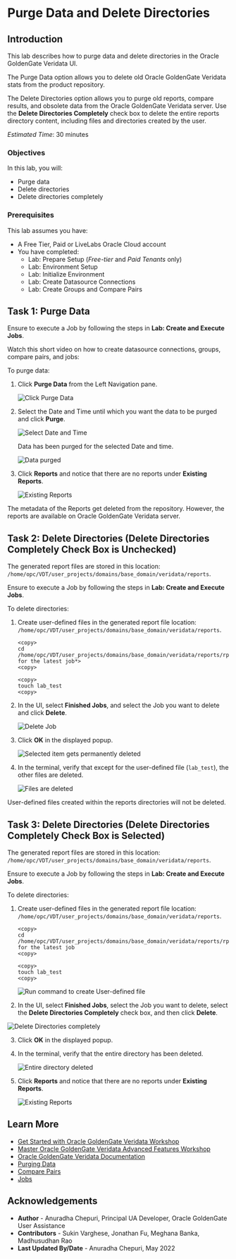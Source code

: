 # Purge Data and Delete Directories

## Introduction
This lab describes how to purge data and delete directories in the Oracle GoldenGate Veridata UI.

The Purge Data option allows you to delete old Oracle GoldenGate Veridata stats from the product repository.

The Delete Directories option allows you to purge old reports, compare results, and obsolete data from the Oracle GoldenGate Veridata server. Use the **Delete Directories Completely** check box to delete the entire reports directory content, including files and directories created by the user.

*Estimated Time*: 30 minutes

### Objectives
In this lab, you will:
* Purge data
* Delete directories
* Delete directories completely

### Prerequisites
This lab assumes you have:
- A Free Tier, Paid or LiveLabs Oracle Cloud account
- You have completed:
    * Lab: Prepare Setup (*Free-tier* and *Paid Tenants* only)
    * Lab: Environment Setup
    * Lab: Initialize Environment
    * Lab: Create Datasource Connections
    * Lab: Create Groups and Compare Pairs


## Task 1: Purge Data

Ensure to execute a Job by following the steps in **Lab: Create and Execute Jobs**.

Watch this short video on how to create datasource connections, groups, compare pairs, and jobs:

[](youtube:DiAapnWt0No)

To purge data:

1. Click **Purge Data** from the Left Navigation pane.

    ![Click Purge Data](./images/clickpurgedata.png " ")

2. Select the Date and Time until which you want the data to be purged and click **Purge**.

    ![Select Date and Time](./images/datetimepurge.png " ")

    Data has been purged for the selected Date and time.

    ![Data purged](./images/datapurged.png " ")

3. Click **Reports** and notice that there are no reports under **Existing Reports**.

    ![Existing Reports](./images/existingreportspurge.png " ")

The metadata of the Reports get deleted from the repository. However, the reports are available on Oracle GoldenGate Veridata server.

## Task 2: Delete Directories (Delete Directories Completely Check Box is Unchecked)

The generated report files are stored in this location:
`/home/opc/VDT/user_projects/domains/base_domain/veridata/reports`.

Ensure to execute a Job by following the steps in **Lab: Create and Execute Jobs**.

To delete directories:

1. Create user-defined files in the generated report file location:
`/home/opc/VDT/user_projects/domains/base_domain/veridata/reports`.

    ```
    <copy>
    cd /home/opc/VDT/user_projects/domains/base_domain/veridata/reports/rpt/<*JobName*>/<*directory for the latest job*>
    <copy>
    ```
    ```
    <copy>
    touch lab_test
    <copy>
    ```



2. In the UI, select **Finished Jobs**, and select the Job you want to delete and click **Delete**.

    ![Delete Job](./images/deletedir.png " ")

3. Click **OK** in the displayed popup.

    ![Selected item gets permanently deleted](./images/deletedir-clickok-popup-deldirunchecked.png " ")

4. In the terminal, verify that except for the user-defined file (`lab_test`), the other files are deleted.

      ![Files are deleted](./images/user-defined-file-notdeleted-terminal.png " ")

  User-defined files created within the reports directories will not be deleted.

## Task 3: Delete Directories (Delete Directories Completely Check Box is Selected)

The generated report files are stored in this location:
`/home/opc/VDT/user_projects/domains/base_domain/veridata/reports`.

Ensure to execute a Job by following the steps in **Lab: Create and Execute Jobs**.

To delete directories:
1. Create user-defined files in the generated report file location:
  `/home/opc/VDT/user_projects/domains/base_domain/veridata/reports`.

      ```
      <copy>
      cd /home/opc/VDT/user_projects/domains/base_domain/veridata/reports/rpt/JobName/directory for the latest job
      <copy>

      ```
      ```
      <copy>
      touch lab_test
      <copy>
      ```

    ![Run command to create User-defined file](./images/DeleteDir-LabTestTouchCommand.png " ")

2. In the UI, select **Finished Jobs**, select the Job you want to delete, select the **Delete Directories Completely** check box, and then click **Delete**.

  ![Delete Directories completely](./images/deletedir-clickok-deldircompletely-popup.png " ")

3. Click **OK** in the displayed popup.

4. In the terminal, verify that the entire directory has been deleted.

    ![Entire directory deleted](./images/deleteddirectories-terminal.png " ")

5. Click **Reports** and notice that there are no reports under **Existing Reports**.

    ![Existing Reports](./images/existingreportspurge.png " ")


## Learn More
* [Get Started with Oracle GoldenGate Veridata Workshop](https://apexapps.oracle.com/pls/apex/dbpm/r/livelabs/view-workshop?wid=833&clear=180&session=4555570607052)
* [Master Oracle GoldenGate Veridata Advanced Features Workshop](https://apexapps.oracle.com/pls/apex/dbpm/r/livelabs/view-workshop?wid=913&clear=180&session=4555570607052)
* [Oracle GoldenGate Veridata Documentation](https://docs.oracle.com/en/middleware/goldengate/veridata/12.2.1.4/index.html)
* [Purging Data](https://docs.oracle.com/en/middleware/goldengate/veridata/12.2.1.4/gvdug/customizing-your-workspace.html#GUID-66262202-CEE1-410D-9D73-3FCB3FC4753B)
* [Compare Pairs](https://docs.oracle.com/en/middleware/goldengate/veridata/12.2.1.4/gvdug/configure-workflow-objects.html#GUID-055CE119-0307-4826-98C7-A51F53E28763)
* [Jobs](https://docs.oracle.com/en/middleware/goldengate/veridata/12.2.1.4/gvdug/working-jobs.html#GUID-EE434517-18EB-4827-A05F-D420D9E5B0DD)


## Acknowledgements
* **Author** - Anuradha Chepuri, Principal UA Developer, Oracle GoldenGate User Assistance
* **Contributors** -  Sukin Varghese, Jonathan Fu, Meghana Banka, Madhusudhan Rao
* **Last Updated By/Date** - Anuradha Chepuri, May 2022
